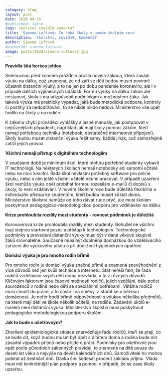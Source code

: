 ```yaml
---
category: blog
layout: post
date: 2020-09-16
#published: false
tags: školství covid19 komentář
title: 'Simona Luftová: Co čeká školy v novém školním roce'
description: 'školství, covid19, komentář' 
author: Simona Luftová 
#authorId: simona.luftova
image: posts/2020/simona-luftova2.jpg
---
```


**Pravidla šitá horkou jehlou**

Sněmovnou před koncem prázdnin prošla novela zákona, která zavádí výuku na dálku, což znamená, že od září se děti budou muset povinně účastnit distanční výuky, a to ne jen po dobu pandemie koronaviru, ale i v případě dalších výjimečných událostí. Formu výuky na dálku zákon ale nestanoví, škola ji má přizpůsobit podmínkám a možnostem žáka. Jak taková výuka má prakticky vypadat, jaká bude metodická podpora, kontroly či postihy za nedodržování, to se nikde nikdo nedoví. Ministerstvo vše opět hodilo na školy a na rodiče. 

K zákonu chybí prováděcí vyhlášky a jasné manuály, jak postupovat v nejrůznějších případech, například jak mají školy pomoci žákům, kteří nemají potřebnou techniku (notebook, dostatečné internetové připojení). Školy budou muset distanční výuku řešit samy, každá jinak, což samozřejmě zatíží jejich provoz. 

**Všichni nemají přístup k digitálním technologiím**

V současné době je minimum škol, které mohou potřebné studenty vybavit IT technologií. Na některých školách nemají notebooky ani samotní učitelé nebo ne moc kvalitní. Řada škol nevlastní potřebný software pro online výuku, nebo s ním ještě všichni učitelé neumí pracovat. V případě uzavření škol nemůže výuka opět probíhat formou rozesílání e-mailů či dopisů s úkoly, to není vzdělávání.  V novém školním roce bude důležitá flexibilita a individuální přístup ke studentům, kteří budou muset zůstat doma. Ministerstvo školství nemůže od toho dávat ruce pryč, ale musí školám poskytnout pedagogicko-metodologickou podporu pro vzdělávání na dálku. 

**Krize prohloubila rozdíly mezi studenty - rovnost podmínek je důležitá**

Koronavirová krize prohloubila rozdíly mezi studenty. Bohužel ne všichni mají stejnou startovní pozici a přístup k technologiím. Technologické podmínky a provedení distanční výuky musí být v dané věkové skupině žáků srovnatelné. Současně musí být doplněna docházkou do vzdělávacího zařízení dle výukového plánu a při dodržení hygienických opatření. 

**Domácí výuka je pro mnoho rodin břímě**

Pro mnoho rodin je domácí výuka značné břímě a znamená znevýhodnění z více důvodů než jen kvůli technice a internetu. Stát neřeší fakt, že řada rodičů vzdělávání svých dětí doma nezvládá, a to z různých důvodů. Klíčovým faktorem jsou časové možnosti rodičů, jejich vzdělání, dále počet sourozenců v rodině nebo děti se speciálními potřebami. Většina rodičů musí chodit do práce, a to často i na směny, a starat se o běžnou domácnost. Je nefér hodit břímě odpovědnosti s výukou několika předmětů, na které mají děti ve škole několik učitelů, na rodiče. Zadávání úkolů e-mailem není distanční výuka. Ministerstvo školství musí poskytnout pedagogicko-metodologickou podporu školám. 

**Jak to bude s ošetřovným?** 

Zhoršení epidemiologické situace znervózňuje řadu rodičů, kteří se ptají, co se bude dít, když budou muset být opět s dítětem doma a rodina bude mít zásadní výpadek příjmů nebo přijde o práci. Podmínky pro ošetřovné jsou opět podle původních zákonných pravidel, to znamená na dítě pouze do deseti let věku a nejvýše na devět kalendářních dnů. Samoživitelé ho mohou pobírat až šestnáct dnů. Dávka činí šedesát procent základu příjmu. Vláda musí mít konkrétnější plán podpory a pomoci v případě, že se zase školy uzavřou.
